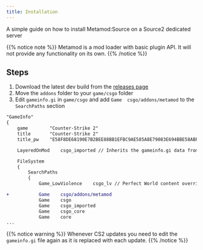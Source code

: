 ```yaml
---
title: Installation
---
```


A simple guide on how to install Metamod:Source on a Source2 dedicated server

{{% notice note %}}
Metamod is a mod loader with basic plugin API. It will not provide any functionality on its own.
{{% /notice %}}

## Steps

1. Download the latest dev build from the [releases page](https://www.sourcemm.net/downloads.php/?branch=master)
2. Move the `addons` folder to your `game/csgo` folder
3. Edit `gameinfo.gi` in `game/csgo` and add `Game	csgo/addons/metamod` to the `SearchPaths` section

```diff
"GameInfo"
{
	game 		"Counter-Strike 2"
	title 		"Counter-Strike 2"
	title_pw	"E58F8DE68190E7B2BEE88BB1EFBC9AE585A8E79083E694BBE58ABF"

	LayeredOnMod	csgo_imported // Inherits the gameinfo.gi data from csgo_imported (which itself inherits from csgo_core)

	FileSystem
	{
		SearchPaths
		{
			Game_LowViolence	csgo_lv // Perfect World content override

+			Game	csgo/addons/metamod
			Game	csgo
			Game	csgo_imported
			Game	csgo_core
			Game	core
...
```

{{% notice warning %}}
Whenever CS2 updates you need to edit the `gameinfo.gi` file again as it is replaced with each update.
{{% /notice %}}